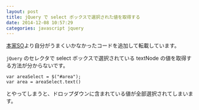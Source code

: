 ```yaml
---
layout: post
title: jQuery で select ボックスで選択された値を取得する
date: 2014-12-08 10:57:29
categories: javascript jquery
---
```

<!-- {% raw %} -->
<p><a href="https://stackoverflow.com/questions/1643227/get-selected-text-from-drop-down-list-select-box-using-jquery">本家SO</a>より自分がうまくいかなかったコードを追加して転載しています。</p>

<p><code>jQuery</code> のセレクタで select ボックスで選択されている textNode の値を取得する方法が分からないです。</p>

<pre><code>var areaSelect = $("#area");
var area = areaSelect.text()
</code></pre>

<p>とやってしまうと、ドロップダウンに含まれている値が全部選択されてしまいます。</p>
<!-- {% endraw %} -->
